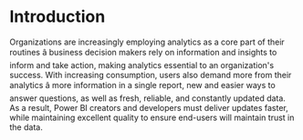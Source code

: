 
# 
# Introduction

Organizations are increasingly employing analytics as a core part of their routines â business decision makers rely on information and insights to inform and take action, making analytics essential to an organization's success. With increasing consumption, users also demand more from their analytics â more information in a single report, new and easier ways to answer questions, as well as fresh, reliable, and constantly updated data. As a result, Power BI creators and developers must deliver updates faster, while maintaining excellent quality to ensure end-users will maintain trust in the data.



